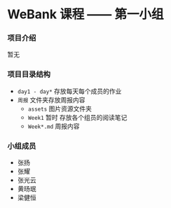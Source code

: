 # WeBank 课程 —— 第一小组

### 项目介绍

暂无

### 项目目录结构

- `day1 - day*` 存放每天每个成员的作业
- `周报` 文件夹存放周报内容
  - `assets` 图片资源文件夹
  - `Week1` 暂时 存放各个组员的阅读笔记
  - `Week*.md` 周报内容

### 小组成员

- 张扬
- 张耀
- 张光云
- 黄旸珉
- 梁健恒
